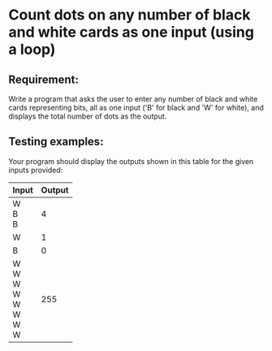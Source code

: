# Count dots on any number of black and white cards as one input (using a loop)

## Requirement:

Write a program that asks the user to enter any number of black and white
cards representing bits, all as one input ('B' for black and 'W' for white),
and displays the total number of dots as the output.

## Testing examples:

Your program should display the outputs shown in this table for the given
inputs provided:

| Input                                | Output |
|--------------------------------------|--------|
| W<br>B<br>B                          | 4      |
| W                                    | 1      |
| B                                    | 0      |
| W<br>W<br>W<br>W<br>W<br>W<br>W<br>W | 255    |
